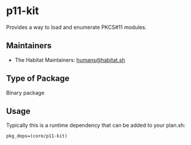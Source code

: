 # p11-kit

Provides a way to load and enumerate PKCS#11 modules.

## Maintainers

* The Habitat Maintainers: <humans@habitat.sh>

## Type of Package

Binary package

## Usage

Typically this is a runtime dependency that can be added to your
plan.sh:

    pkg_deps=(core/p11-kit)
